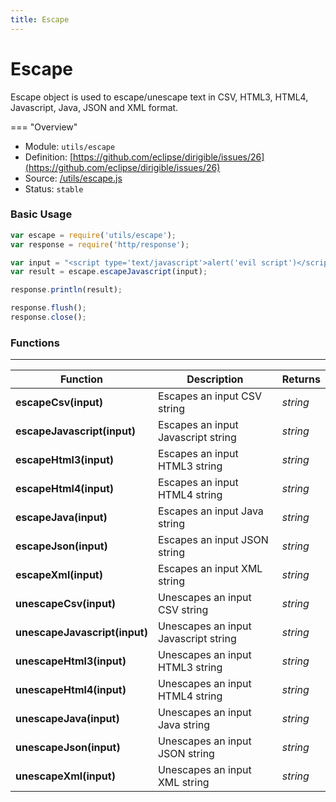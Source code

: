 ```yaml
---
title: Escape
---
```


Escape
===

Escape object is used to escape/unescape text in CSV, HTML3, HTML4, Javascript, Java, JSON and XML format.

=== "Overview"
- Module: `utils/escape`
- Definition: [https://github.com/eclipse/dirigible/issues/26](https://github.com/eclipse/dirigible/issues/26)
- Source: [/utils/escape.js](https://github.com/eclipse/dirigible/blob/master/components/api-utils/src/main/resources/META-INF/dirigible/utils/escape.js)
- Status: `stable`


### Basic Usage

```javascript
var escape = require('utils/escape');
var response = require('http/response');

var input = "<script type='text/javascript'>alert('evil script')</script>";
var result = escape.escapeJavascript(input);

response.println(result);

response.flush();
response.close();
```


### Functions

---

Function     | Description | Returns
------------ | ----------- | --------
**escapeCsv(input)**   | Escapes an input CSV string | *string*
**escapeJavascript(input)**   | Escapes an input Javascript string | *string*
**escapeHtml3(input)**   | Escapes an input HTML3 string | *string*
**escapeHtml4(input)**   | Escapes an input HTML4 string | *string*
**escapeJava(input)**   | Escapes an input Java string | *string*
**escapeJson(input)**   | Escapes an input JSON string | *string*
**escapeXml(input)**   | Escapes an input XML string | *string*
**unescapeCsv(input)**   | Unescapes an input CSV string | *string*
**unescapeJavascript(input)**   | Unescapes an input Javascript string | *string*
**unescapeHtml3(input)**   | Unescapes an input HTML3 string | *string*
**unescapeHtml4(input)**   | Unescapes an input HTML4 string | *string*
**unescapeJava(input)**   | Unescapes an input Java string | *string*
**unescapeJson(input)**   | Unescapes an input JSON string | *string*
**unescapeXml(input)**   | Unescapes an input XML string | *string*
